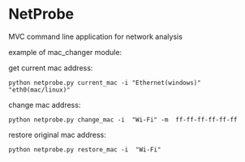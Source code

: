 # NetProbe
MVC command line application for network analysis


example of mac_changer module:

get current mac address:
```
python netprobe.py current_mac -i "Ethernet(windows)" "eth0(mac/linux)"
```

change mac address:

```
python netprobe.py change_mac -i  "Wi-Fi" -m  ff-ff-ff-ff-ff-ff
```

restore original mac address:

```
python netprobe.py restore_mac -i  "Wi-Fi"
```
